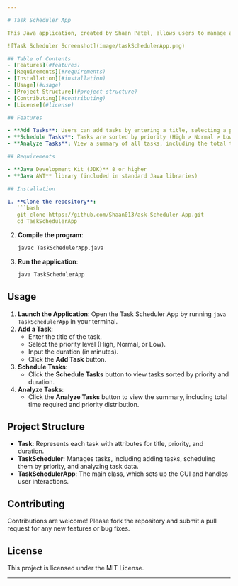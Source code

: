 ```yaml
---

# Task Scheduler App

This Java application, created by Shaan Patel, allows users to manage and prioritize tasks based on priority and duration. Tasks can be scheduled and analyzed to help users effectively organize their workload. The app provides a simple GUI built with AWT for adding tasks, scheduling them by priority, and analyzing their total time and efficiency.

![Task Scheduler Screenshot](image/taskSchedulerApp.png)

## Table of Contents
- [Features](#features)
- [Requirements](#requirements)
- [Installation](#installation)
- [Usage](#usage)
- [Project Structure](#project-structure)
- [Contributing](#contributing)
- [License](#license)

## Features

- **Add Tasks**: Users can add tasks by entering a title, selecting a priority (High, Normal, or Low), and specifying a duration in minutes.
- **Schedule Tasks**: Tasks are sorted by priority (High > Normal > Low), and within the same priority, by shortest duration first.
- **Analyze Tasks**: View a summary of all tasks, including the total time required, number of tasks per priority level, and average task duration.

## Requirements

- **Java Development Kit (JDK)** 8 or higher
- **Java AWT** library (included in standard Java libraries)

## Installation

1. **Clone the repository**:
   ```bash
   git clone https://github.com/Shaan013/ask-Scheduler-App.git
   cd TaskSchedulerApp
   ```

2. **Compile the program**:
   ```bash
   javac TaskSchedulerApp.java
   ```

3. **Run the application**:
   ```bash
   java TaskSchedulerApp
   ```

## Usage

1. **Launch the Application**: Open the Task Scheduler App by running `java TaskSchedulerApp` in your terminal.
2. **Add a Task**:
   - Enter the title of the task.
   - Select the priority level (High, Normal, or Low).
   - Input the duration (in minutes).
   - Click the **Add Task** button.
3. **Schedule Tasks**:
   - Click the **Schedule Tasks** button to view tasks sorted by priority and duration.
4. **Analyze Tasks**:
   - Click the **Analyze Tasks** button to view the summary, including total time required and priority distribution.

## Project Structure

- **Task**: Represents each task with attributes for title, priority, and duration.
- **TaskScheduler**: Manages tasks, including adding tasks, scheduling them by priority, and analyzing task data.
- **TaskSchedulerApp**: The main class, which sets up the GUI and handles user interactions.

## Contributing

Contributions are welcome! Please fork the repository and submit a pull request for any new features or bug fixes.

## License

This project is licensed under the MIT License. 

--- 
```

